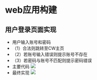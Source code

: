 # web应用构建
## 用户登录页面实现
* 用户输入账号和密码
* （1）合法则跳转至CW主页
* （2）若账号输入错误则提示账号不存在
* （3）若密码与账号不匹配则提示密码错误
* 主要代码
![](https://ooo.0o0.ooo/2017/06/19/5947dcaddcd6b.png)
* 最终实现
![](https://ooo.0o0.ooo/2017/06/19/5947dcd9977f5.jpg)
